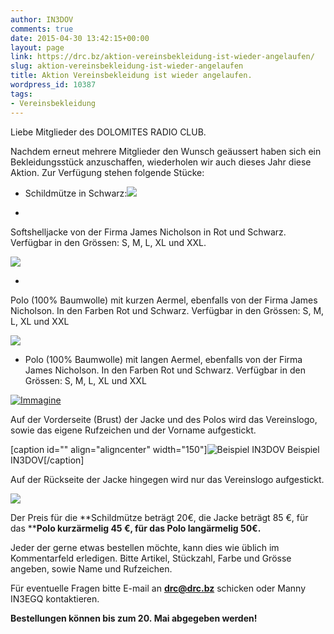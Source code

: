 ```yaml
---
author: IN3DOV
comments: true
date: 2015-04-30 13:42:15+00:00
layout: page
link: https://drc.bz/aktion-vereinsbekleidung-ist-wieder-angelaufen/
slug: aktion-vereinsbekleidung-ist-wieder-angelaufen
title: Aktion Vereinsbekleidung ist wieder angelaufen.
wordpress_id: 10387
tags:
- Vereinsbekleidung
---
```


Liebe Mitglieder des DOLOMITES RADIO CLUB.




Nachdem erneut mehrere Mitglieder den Wunsch geäussert haben sich ein Bekleidungsstück anzuschaffen, wiederholen wir auch dieses Jahr diese Aktion. Zur Verfügung stehen folgende Stücke:






	
  * Schildmütze in Schwarz:![](https://drc.bz/wp-content/uploads/2010/04/kappl1-300x225.jpg)

	
  * 


Softshelljacke von der Firma James Nicholson in Rot und Schwarz. Verfügbar in den Grössen: S, M, L, XL und XXL.



![](https://drc.bz/wp-content/uploads/2010/04/Beide-Jacken.bmp)



	
  * 


Polo (100% Baumwolle) mit kurzen Aermel, ebenfalls von der Firma James Nicholson. In den Farben Rot und Schwarz. Verfügbar in den Grössen: S, M, L, XL und XXL



![](https://drc.bz/wp-content/uploads/2010/04/beide-polo2.jpg)



	
  * Polo (100% Baumwolle) mit langen Aermel, ebenfalls von der Firma James Nicholson. In den Farben Rot und Schwarz. Verfügbar in den Grössen: S, M, L, XL und XXL


[![Immagine](https://drc.bz/wp-content/uploads/2014/08/Immagine-279x300.jpg)](https://drc.bz/wp-content/uploads/2014/08/Immagine.jpg)

Auf der Vorderseite (Brust) der Jacke und des Polos wird das Vereinslogo, sowie das eigene Rufzeichen und der Vorname aufgestickt.




[caption id="" align="aligncenter" width="150"]![Beispiel IN3DOV](https://drc.bz/wp-content/uploads/2010/04/02042010-150x150.jpg) Beispiel IN3DOV[/caption]






Auf der Rückseite der Jacke hingegen wird nur das Vereinslogo aufgestickt.

![](https://drc.bz/wp-content/uploads/2010/04/02042010001.jpg)

Der Preis für die **Schildmütze beträgt 20€, die Jacke beträgt 85 €, für das ****Polo kurzärmelig 45 €, für das Polo langärmelig 50€.**

Jeder der gerne etwas bestellen möchte, kann dies wie üblich im Kommentarfeld erledigen. Bitte Artikel, Stückzahl, Farbe und Grösse angeben, sowie Name und Rufzeichen.

Für eventuelle Fragen bitte E-mail an [**drc@drc.bz**](mailto:drc@drc.bz) schicken oder Manny IN3EGQ kontaktieren.

**Bestellungen können bis zum 20. Mai abgegeben werden!**
